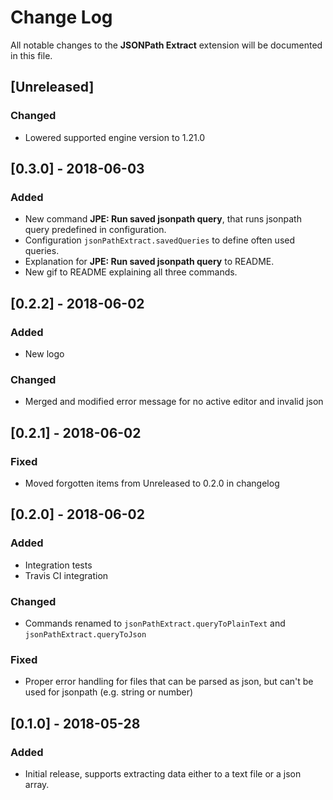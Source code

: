 # Change Log
All notable changes to the **JSONPath Extract** extension will be documented in this file.

## [Unreleased]
### Changed
- Lowered supported engine version to 1.21.0

## [0.3.0] - 2018-06-03
### Added
- New command **JPE: Run saved jsonpath query**, that runs jsonpath query predefined in configuration.
- Configuration `jsonPathExtract.savedQueries` to define often used queries.
- Explanation for **JPE: Run saved jsonpath query** to README.
- New gif to README explaining all three commands.

## [0.2.2] - 2018-06-02
### Added
- New logo

### Changed
- Merged and modified error message for no active editor and invalid json

## [0.2.1] - 2018-06-02
### Fixed
- Moved forgotten items from Unreleased to 0.2.0 in changelog

## [0.2.0] - 2018-06-02
### Added
- Integration tests
- Travis CI integration

### Changed 
- Commands renamed to `jsonPathExtract.queryToPlainText` and `jsonPathExtract.queryToJson`

### Fixed
- Proper error handling for files that can be parsed as json, but can't be used for jsonpath (e.g. string or number)

## [0.1.0] - 2018-05-28
### Added
- Initial release, supports extracting data either to a text file or a json array.
